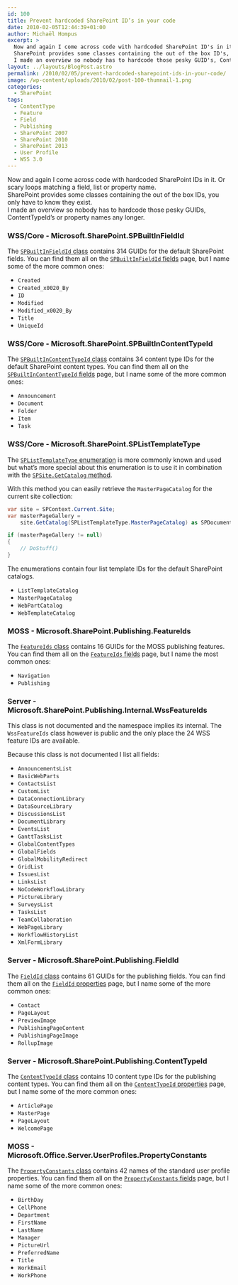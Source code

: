 ```yaml
---
id: 100
title: Prevent hardcoded SharePoint ID’s in your code
date: 2010-02-05T12:44:39+01:00
author: Michaël Hompus
excerpt: >
  Now and again I come across code with hardcoded SharePoint ID's in it. Or scary loops matching a field, list or property name.
  SharePoint provides some classes containing the out of the box ID's, you only have to know they exist.
  I made an overview so nobody has to hardcode those pesky GUID's, ContentTypeId's or property names.
layout: ../layouts/BlogPost.astro
permalink: /2010/02/05/prevent-hardcoded-sharepoint-ids-in-your-code/
image: /wp-content/uploads/2010/02/post-100-thumnail-1.png
categories:
  - SharePoint
tags:
  - ContentType
  - Feature
  - Field
  - Publishing
  - SharePoint 2007
  - SharePoint 2010
  - SharePoint 2013
  - User Profile
  - WSS 3.0
---
```


Now and again I come across code with hardcoded SharePoint IDs in it.
Or scary loops matching a field, list or property name.  
SharePoint provides some classes containing the out of the box IDs, you only have to know they exist.  
I made an overview so nobody has to hardcode those pesky GUIDs, ContentTypeId’s or property names any longer.

<!--more-->

### WSS/Core - Microsoft.SharePoint.SPBuiltInFieldId

The [`SPBuiltInFieldId` class](https://learn.microsoft.com/previous-versions/office/sharepoint-server/ms435407(v=office.15)) contains 314 GUIDs for the default SharePoint fields.
You can find them all on the [`SPBuiltInFieldId` fields](https://learn.microsoft.com/previous-versions/office/sharepoint-server/ms439470(v=office.15)) page, but I name some of the more common ones:

* `Created`
* `Created_x0020_By`
* `ID`
* `Modified`
* `Modified_x0020_By`
* `Title`
* `UniqueId`

### WSS/Core - Microsoft.SharePoint.SPBuiltInContentTypeId

The [`SPBuiltInContentTypeId` class](https://learn.microsoft.com/previous-versions/office/sharepoint-server/ms461338(v=office.15)) contains 34 content type IDs for the default SharePoint content types.
You can find them all on the [`SPBuiltInContentTypeId` fields](https://learn.microsoft.com/previous-versions/office/sharepoint-server/ms434482(v=office.15)) page, but I name some of the more common ones:

* `Announcement`
* `Document`
* `Folder`
* `Item`
* `Task`

### WSS/Core - Microsoft.SharePoint.SPListTemplateType

The [`SPListTemplateType` enumeration](https://learn.microsoft.com/previous-versions/office/sharepoint-server/ms413878(v=office.15))
is more commonly known and used but what’s more special about this enumeration is to use it in combination with the
[`SPSite.GetCatalog` method](https://learn.microsoft.com/previous-versions/office/sharepoint-server/ms480807(v=office.15)).

With this method you can easily retrieve the `MasterPageCatalog` for the current site collection:

```csharp
var site = SPContext.Current.Site;
var masterPageGallery = 
    site.GetCatalog(SPListTemplateType.MasterPageCatalog) as SPDocumentLibrary;

if (masterPageGallery != null)
{
    // DoStuff()
}
```

The enumerations contain four list template IDs for the default SharePoint catalogs.

* `ListTemplateCatalog`
* `MasterPageCatalog`
* `WebPartCatalog`
* `WebTemplateCatalog`

### MOSS - Microsoft.SharePoint.Publishing.FeatureIds

The [`FeatureIds` class](https://learn.microsoft.comprevious-versions/office/sharepoint-server/ms583113(v=office.15)) contains 16 GUIDs for the MOSS publishing features.
You can find them all on the [`FeatureIds` fields](https://learn.microsoft.com/previous-versions/office/sharepoint-server/ms559490(v=office.15)) page,
but I name the most common ones:

* `Navigation`
* `Publishing`

### Server - Microsoft.SharePoint.Publishing.Internal.WssFeatureIds

This class is not documented and the namespace implies its internal.
The `WssFeatureIds` class however is public and the only place the 24 WSS feature IDs are available.

Because this class is not documented I list all fields:

* `AnnouncementsList`
* `BasicWebParts`
* `ContactsList`
* `CustomList`
* `DataConnectionLibrary`
* `DataSourceLibrary`
* `DiscussionsList`
* `DocumentLibrary`
* `EventsList`
* `GanttTasksList`
* `GlobalContentTypes`
* `GlobalFields`
* `GlobalMobilityRedirect`
* `GridList`
* `IssuesList`
* `LinksList`
* `NoCodeWorkflowLibrary`
* `PictureLibrary`
* `SurveysList`
* `TasksList`
* `TeamCollaboration`
* `WebPageLibrary`
* `WorkflowHistoryList`
* `XmlFormLibrary`

### Server - Microsoft.SharePoint.Publishing.FieldId

The [`FieldId` class](https://learn.microsoft.com/previous-versions/office/sharepoint-server/ms498502(v=office.15)) contains 61 GUIDs for the publishing fields.
You can find them all on the [`FieldId` properties](https://learn.microsoft.com/previous-versions/office/sharepoint-server/ms552092(v=office.15)) page,
but I name some of the more common ones:

* `Contact`
* `PageLayout`
* `PreviewImage`
* `PublishingPageContent`
* `PublishingPageImage`
* `RollupImage`

### Server - Microsoft.SharePoint.Publishing.ContentTypeId

The [`ContentTypeId` class](https://learn.microsoft.com/previous-versions/office/sharepoint-server/ms584122(v=office.15)) contains 10 content type IDs for the publishing content types.
You can find them all on the [`ContentTypeId` properties](https://learn.microsoft.com/previous-versions/office/sharepoint-server/ms500588(v=office.15)) page,
but I name some of the more common ones:

* `ArticlePage`
* `MasterPage`
* `PageLayout`
* `WelcomePage`

### MOSS - Microsoft.Office.Server.UserProfiles.PropertyConstants

The [`PropertyConstants` class](https://learn.microsoft.com/previous-versions/office/sharepoint-server/ms564607(v=office.15)) contains 42 names of the standard user profile properties.
You can find them all on the [`PropertyConstants` fields](https://learn.microsoft.com/previous-versions/office/sharepoint-server/ms549392(v=office.15)) page,
but I name some of the more common ones:

* `BirthDay`
* `CellPhone`
* `Department`
* `FirstName`
* `LastName`
* `Manager`
* `PictureUrl`
* `PreferredName`
* `Title`
* `WorkEmail`
* `WorkPhone`
